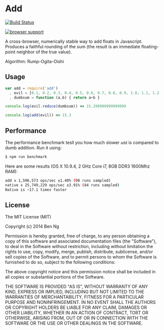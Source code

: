 # Add

[![Build Status](https://travis-ci.org/ben-ng/add.svg?branch=master)](https://travis-ci.org/ben-ng/add)

[![browser support](https://ci.testling.com/ben-ng/add.png)
](https://ci.testling.com/ben-ng/add)

A cross-browser, numerically stable way to add floats in Javascript. Produces a faithful rounding of the sum (the result is an immediate floating-point neighbor of the true value).

Algorithm: Rump-Ogita-Oishi

## Usage

```javascript
var add = require('add')
  , evil = [0.1, 0.2, 0.3, 0.4, 0.5, 0.6, 0.7, 0.8, 0.9, 1.0, 1.1, 1.2, 1.3, 1.4, 1.5, 1.6, 1.7]
  , dumbsum = function (a,b) { return a+b }

console.log(evil.reduce(dumbsum)) => 15.299999999999999

console.log(add(evil)) => 15.3
```

## Performance

The performance benchmark tesll you how much slower `add` is compared to dumb addition. Run it using:

```bash
$ npm run benchmark
```

Here are some results (OS X 10.9.4, 2 GHz Core i7, 8GB DDR3 1600Mhz RAM):

```bash
add x 1,506,573 ops/sec ±1.40% (98 runs sampled)
native x 25,749,229 ops/sec ±3.91% (84 runs sampled)
Native is ~17.1 times faster
```

## License

The MIT License (MIT)

Copyright (c) 2014 Ben Ng

Permission is hereby granted, free of charge, to any person obtaining a copy
of this software and associated documentation files (the "Software"), to deal
in the Software without restriction, including without limitation the rights
to use, copy, modify, merge, publish, distribute, sublicense, and/or sell
copies of the Software, and to permit persons to whom the Software is
furnished to do so, subject to the following conditions:

The above copyright notice and this permission notice shall be included in
all copies or substantial portions of the Software.

THE SOFTWARE IS PROVIDED "AS IS", WITHOUT WARRANTY OF ANY KIND, EXPRESS OR
IMPLIED, INCLUDING BUT NOT LIMITED TO THE WARRANTIES OF MERCHANTABILITY,
FITNESS FOR A PARTICULAR PURPOSE AND NONINFRINGEMENT. IN NO EVENT SHALL THE
AUTHORS OR COPYRIGHT HOLDERS BE LIABLE FOR ANY CLAIM, DAMAGES OR OTHER
LIABILITY, WHETHER IN AN ACTION OF CONTRACT, TORT OR OTHERWISE, ARISING FROM,
OUT OF OR IN CONNECTION WITH THE SOFTWARE OR THE USE OR OTHER DEALINGS IN
THE SOFTWARE.

